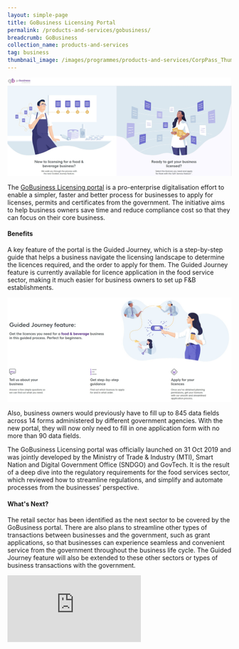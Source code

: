 ```yaml
---
layout: simple-page
title: GoBusiness Licensing Portal
permalink: /products-and-services/gobusiness/
breadcrumb: GoBusiness
collection_name: products-and-services
tag: business
thumbnail_image: /images/programmes/products-and-services/CorpPass_ThumbNail.jpg
---
```


![Smart Nation GoBusiness Licensing Portal](/images/programmes/products-and-services/Smart-Nation-Gobiz-Portal-1.jpg)

The [GoBusiness Licensing portal](https://www.gobusiness.gov.sg/licences) is a pro-enterprise digitalisation effort to enable a simpler, faster and better process for businesses to apply for licenses, permits and certificates from the government. The initiative aims to help business owners save time and reduce compliance cost so that they can focus on their core business.

#### **Benefits**
A key feature of the portal is the Guided Journey, which is a step-by-step guide that helps a business navigate the licensing landscape to determine the licences required, and the order to apply for them. The Guided Journey feature is currently available for licence application in the food service sector, making it much easier for business owners to set up F&B establishments.

![Smart Nation GoBusiness Licensing Portal](/images/programmes/products-and-services/Smart-Nation-Gobiz-Portal-2.jpg)
 
Also, business owners would previously have to fill up to 845 data fields across 14 forms administered by different government agencies. With the new portal, they will now only need to fill in one application form with no more than 90 data fields.
 
The GoBusiness Licensing portal was officially launched on 31 Oct 2019 and was jointly developed by the Ministry of Trade & Industry (MTI), Smart Nation and Digital Government Office (SNDGO) and GovTech. It is the result of a deep dive into the regulatory requirements for the food services sector, which reviewed how to streamline regulations, and simplify and automate processes from the businesses’ perspective.

#### **What's Next?**
The retail sector has been identified as the next sector to be covered by the GoBusiness portal. There are also plans to streamline other types of transactions between businesses and the government, such as grant applications, so that businesses can experience seamless and convenient service from the government throughout the business life cycle. The Guided Journey feature will also be extended to these other sectors or types of business transactions with the government.

<div class="bp-youtube">
  <iframe src="https://www.youtube.com/embed/4OkvnEokNHc" frameborder="0" allow="autoplay; encrypted-media" allowfullscreen>  </iframe>
</div>
